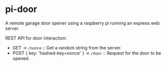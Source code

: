 # pi-door
A remote garage door opener using a raspberry pi running an express web server.

REST API for door interaction:
- GET -> `/nonce` :: Get a random string from the server. 
- POST { key: 'hashed-key+nonce' } -> `/door` :: Request for the door to be opened.   


